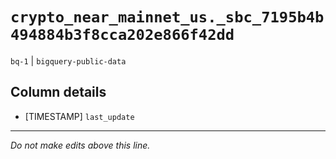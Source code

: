 # `crypto_near_mainnet_us._sbc_7195b4b494884b3f8cca202e866f42dd`
`bq-1` | `bigquery-public-data`

## Column details
* [TIMESTAMP] `last_update`

-------------------------------------------------------------------------------
*Do not make edits above this line.*

